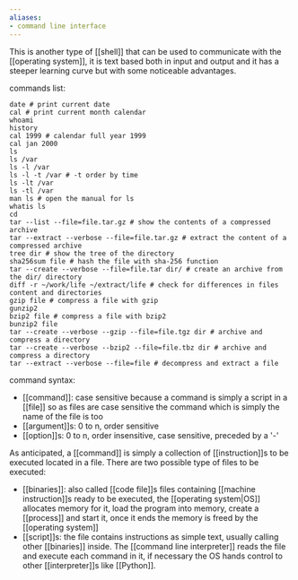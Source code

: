 ```yaml
---
aliases:
- command line interface
---
```


This is another type of [[shell]] that can be used to communicate with the [[operating system]], it is text based both in input and output and it has a steeper learning curve but with some noticeable advantages.

commands list:
```
date # print current date
cal # print current month calendar
whoami
history
cal 1999 # calendar full year 1999
cal jan 2000
ls
ls /var
ls -l /var
ls -l -t /var # -t order by time
ls -lt /var
ls -tl /var
man ls # open the manual for ls
whatis ls
cd
tar --list --file=file.tar.gz # show the contents of a compressed archive
tar --extract --verbose --file=file.tar.gz # extract the content of a compressed archive
tree dir # show the tree of the directory
sha256sum file # hash the file with sha-256 function
tar --create --verbose --file=file.tar dir/ # create an archive from the dir/ directory
diff -r ~/work/life ~/extract/life # check for differences in files content and directories
gzip file # compress a file with gzip
gunzip2
bzip2 file # compress a file with bzip2
bunzip2 file
tar --create --verbose --gzip --file=file.tgz dir # archive and compress a directory
tar --create --verbose --bzip2 --file=file.tbz dir # archive and compress a directory
tar --extract --verbose --file=file # decompress and extract a file
```

command syntax:
- [[command]]: case sensitive because a command is simply a script in a [[file]] so as files are case sensitive the command which is simply the name of the file is too
- [[argument]]s: 0 to n, order sensitive
- [[option]]s: 0 to n, order insensitive, case sensitive, preceded by a '-'

As anticipated, a [[command]] is simply a collection of [[instruction]]s to be executed located in a file. There are two possible type of files to be executed:
- [[binaries]]: also called [[code file]]s files containing [[machine instruction]]s ready to be executed, the [[operating system|OS]] allocates memory for it, load the program into memory, create a [[process]] and start it, once it ends the memory is freed by the [[operating system]]
- [[script]]s: the file contains instructions as simple text, usually calling other [[binaries]] inside. The [[command line interpreter]] reads the file and execute each command in it, if necessary the OS hands control to other [[interpreter]]s like [[Python]].